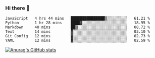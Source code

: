 ### Hi there 👋
<!--START_SECTION:waka-->

```text
JavaScript   4 hrs 44 mins   ███████████████▒░░░░░░░░░   61.21 %
Python       1 hr 28 mins    ████▓░░░░░░░░░░░░░░░░░░░░   18.95 %
Markdown     40 mins         ██▒░░░░░░░░░░░░░░░░░░░░░░   08.72 %
Text         14 mins         ▓░░░░░░░░░░░░░░░░░░░░░░░░   03.10 %
Git Config   12 mins         ▓░░░░░░░░░░░░░░░░░░░░░░░░   02.73 %
YAML         12 mins         ▓░░░░░░░░░░░░░░░░░░░░░░░░   02.59 %
```

<!--END_SECTION:waka-->
[![Anurag's GitHub stats](https://github-readme-stats.vercel.app/api?username=Kevinbarrero)](https://github.com/anuraghazra/github-readme-stats)
<!--
**Kevinbarrero/Kevinbarrero** is a ✨ _special_ ✨ repository because its `README.md` (this file) appears on your GitHub profile.

Here are some ideas to get you started:

- 🔭 I’m currently working on ...
- 🌱 I’m currently learning ...
- 👯 I’m looking to collaborate on ...
- 🤔 I’m looking for help with ...
- 💬 Ask me about ...
- 📫 How to reach me: ...
- 😄 Pronouns: ...
- ⚡ Fun fact: ...

-->


